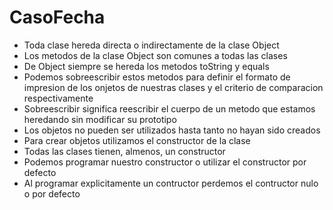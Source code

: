 # CasoFecha
- Toda clase hereda directa o indirectamente de la clase Object 
- Los metodos de la clase Object son comunes a todas las clases
- De Object siempre se hereda los metodos toString y equals 
- Podemos sobreescribir estos metodos para definir el formato de impresion de los onjetos de nuestras clases y el criterio de comparacion respectivamente 
- Sobreescribir significa reescribir el cuerpo de un metodo que estamos heredando sin modificar su prototipo 
- Los objetos no pueden ser utilizados hasta tanto no hayan sido creados
- Para crear objetos utilizamos el constructor de la clase 
- Todas las clases tienen, almenos, un constructor 
- Podemos programar nuestro constructor o utilizar el constructor por defecto
- Al programar explicitamente un contructor perdemos el contructor nulo o por defecto 